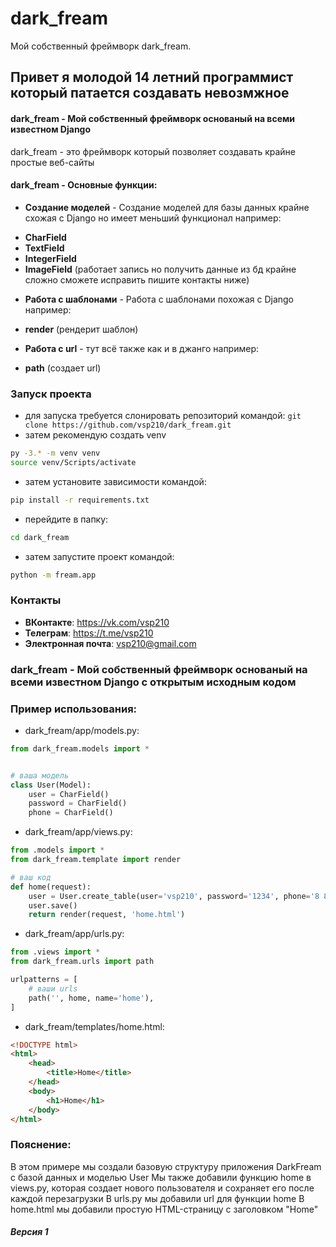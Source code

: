 # dark_fream
Мой собственный фреймворк dark_fream.

## Привет я молодой 14 летний программист который патается создавать невозмжное


#### dark_fream - Мой собственный фреймворк основаный на всеми известном Django
dark_fream - это фреймворк который позволяет создавать крайне простые веб-сайты
#### dark_fream - Основные функции:
+ **Создание моделей** - Создание моделей для базы данных крайне схожая с Django но имеет меньший функционал например:
- **CharField**
- **TextField**
- **IntegerField**
- **ImageField** (работает запись но получить данные из бд крайне сложно сможете исправить пишите контакты ниже)

+ **Работа с шаблонами** - Работа с шаблонами похожая с Django например:
- **render** (рендерит шаблон)

+ **Работа с url** - тут всё также как и в джанго например:
- **path** (создает url)

### Запуск проекта

- для запуска требуется слонировать репозиторий командой:
```git clone https://github.com/vsp210/dark_fream.git```
- затем рекомендую создать venv
~~~bash
py -3.* -m venv venv
source venv/Scripts/activate
~~~
- затем установите зависимости командой:
~~~bash
pip install -r requirements.txt
~~~
- перейдите в папку:
~~~bash
cd dark_fream
~~~
- затем запустите проект командой:
~~~bash
python -m fream.app
~~~
### Контакты
- **ВКонтакте**: https://vk.com/vsp210
- **Телеграм**: https://t.me/vsp210
- **Электронная почта**: vsp210@gmail.com

### dark_fream - Мой собственный фреймворк основаный на всеми известном Django с открытым исходным кодом

### Пример использования:

- dark_fream/app/models.py:
~~~python
from dark_fream.models import *


# ваша модель
class User(Model):
    user = CharField()
    password = CharField()
    phone = CharField()
~~~

- dark_fream/app/views.py:
~~~python
from .models import *
from dark_fream.template import render

# ваш код
def home(request):
    user = User.create_table(user='vsp210', password='1234', phone='8 888 888 88 88')
    user.save()
    return render(request, 'home.html')
~~~

- dark_fream/app/urls.py:
~~~python
from .views import *
from dark_fream.urls import path

urlpatterns = [
    # ваши urls
    path('', home, name='home'),
]
~~~
- dark_fream/templates/home.html:
~~~html
<!DOCTYPE html>
<html>
    <head>
        <title>Home</title>
    </head>
    <body>
        <h1>Home</h1>
    </body>
</html>
~~~

### Пояснение:
В этом примере мы создали базовую структуру приложения DarkFream с базой данных и моделью User
Мы также добавили функцию home в views.py, которая создает нового пользователя и сохраняет его после каждой перезагрузки
В urls.py мы добавили url для функции home
В home.html мы добавили простую HTML-страницу с заголовком "Home"

##### Версия 1
